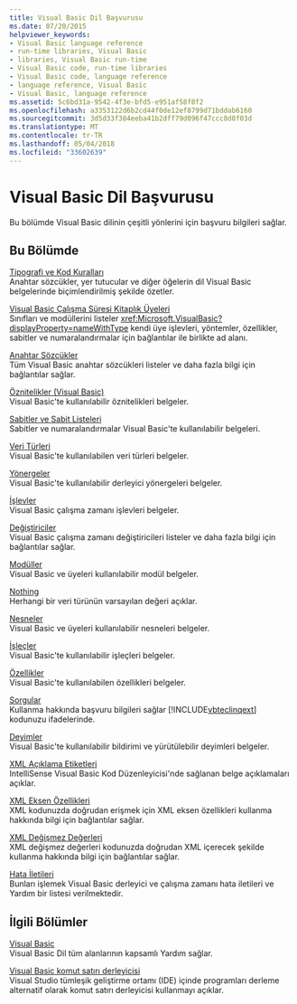 ```yaml
---
title: Visual Basic Dil Başvurusu
ms.date: 07/20/2015
helpviewer_keywords:
- Visual Basic language reference
- run-time libraries, Visual Basic
- libraries, Visual Basic run-time
- Visual Basic code, run-time libraries
- Visual Basic code, language reference
- language reference, Visual Basic
- Visual Basic, language reference
ms.assetid: 5c6bd31a-9542-4f3e-bfd5-e951af58f0f2
ms.openlocfilehash: a3353122d6b2cd44f0de12ef8799d71bddab6160
ms.sourcegitcommit: 3d5d33f384eeba41b2dff79d096f47ccc8d8f03d
ms.translationtype: MT
ms.contentlocale: tr-TR
ms.lasthandoff: 05/04/2018
ms.locfileid: "33602639"
---
```

# <a name="visual-basic-language-reference"></a>Visual Basic Dil Başvurusu
Bu bölümde Visual Basic dilinin çeşitli yönlerini için başvuru bilgileri sağlar.  
  
## <a name="in-this-section"></a>Bu Bölümde  
 [Tipografi ve Kod Kuralları](../../visual-basic/language-reference/typographic-and-code-conventions.md)  
 Anahtar sözcükler, yer tutucular ve diğer öğelerin dil Visual Basic belgelerinde biçimlendirilmiş şekilde özetler.  
  
 [Visual Basic Çalışma Süresi Kitaplık Üyeleri](../../visual-basic/language-reference/runtime-library-members.md)  
 Sınıfları ve modüllerini listeler <xref:Microsoft.VisualBasic?displayProperty=nameWithType> kendi üye işlevleri, yöntemler, özellikler, sabitler ve numaralandırmalar için bağlantılar ile birlikte ad alanı.  
  
 [Anahtar Sözcükler](../../visual-basic/language-reference/keywords/index.md)  
 Tüm Visual Basic anahtar sözcükleri listeler ve daha fazla bilgi için bağlantılar sağlar.  
  
 [Öznitelikler (Visual Basic)](../../visual-basic/language-reference/attributes.md)  
 Visual Basic'te kullanılabilir öznitelikleri belgeler.  
  
 [Sabitler ve Sabit Listeleri](../../visual-basic/language-reference/constants-and-enumerations.md)  
 Sabitler ve numaralandırmalar Visual Basic'te kullanılabilir belgeleri.  
  
 [Veri Türleri](../../visual-basic/language-reference/data-types/data-type-summary.md)  
 Visual Basic'te kullanılabilen veri türleri belgeler.  
  
 [Yönergeler](../../visual-basic/language-reference/directives/directives.md)  
 Visual Basic'te kullanılabilir derleyici yönergeleri belgeler.  
  
 [İşlevler](../../visual-basic/language-reference/functions/index.md)  
 Visual Basic çalışma zamanı işlevleri belgeler.  
  
 [Değiştiriciler](../../visual-basic/language-reference/modifiers/index.md)  
 Visual Basic çalışma zamanı değiştiricileri listeler ve daha fazla bilgi için bağlantılar sağlar.  
  
 [Modüller](../../visual-basic/language-reference/modules.md)  
 Visual Basic ve üyeleri kullanılabilir modül belgeler.  
  
 [Nothing](../../visual-basic/language-reference/nothing.md)  
 Herhangi bir veri türünün varsayılan değeri açıklar.  
  
 [Nesneler](../../visual-basic/language-reference/objects/index.md)  
 Visual Basic ve üyeleri kullanılabilir nesneleri belgeler.  
  
 [İşleçler](../../visual-basic/language-reference/operators/index.md)  
 Visual Basic'te kullanılabilir işleçleri belgeler.  
  
 [Özellikler](../../visual-basic/language-reference/properties.md)  
 Visual Basic'te kullanılabilen özellikleri belgeler.  
  
 [Sorgular](../../visual-basic/language-reference/queries/queries.md)  
 Kullanma hakkında başvuru bilgileri sağlar [!INCLUDE[vbteclinqext](~/includes/vbteclinqext-md.md)] kodunuzu ifadelerinde.  
  
 [Deyimler](../../visual-basic/language-reference/statements/index.md)  
 Visual Basic'te kullanılabilir bildirimi ve yürütülebilir deyimleri belgeler.  
  
 [XML Açıklama Etiketleri](../../visual-basic/language-reference/xmldoc/recommended-xml-tags-for-documentation-comments.md)  
 IntelliSense Visual Basic Kod Düzenleyicisi'nde sağlanan belge açıklamaları açıklar.  
  
 [XML Eksen Özellikleri](../../visual-basic/language-reference/xml-axis/xml-axis-properties.md)  
 XML kodunuzda doğrudan erişmek için XML eksen özellikleri kullanma hakkında bilgi için bağlantılar sağlar.  
  
 [XML Değişmez Değerleri](../../visual-basic/language-reference/xml-literals/index.md)  
 XML değişmez değerleri kodunuzda doğrudan XML içerecek şekilde kullanma hakkında bilgi için bağlantılar sağlar.  
  
 [Hata İletileri](../../visual-basic/language-reference/error-messages/index.md)  
 Bunları işlemek Visual Basic derleyici ve çalışma zamanı hata iletileri ve Yardım bir listesi verilmektedir.  
  
## <a name="related-sections"></a>İlgili Bölümler  
 [Visual Basic](../../visual-basic/index.md)  
 Visual Basic Dil tüm alanlarının kapsamlı Yardım sağlar.  
  
 [Visual Basic komut satırı derleyicisi](../../visual-basic/reference/command-line-compiler/index.md)  
 Visual Studio tümleşik geliştirme ortamı (IDE) içinde programları derleme alternatif olarak komut satırı derleyicisi kullanmayı açıklar.
